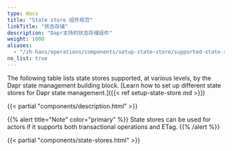 ```yaml
---
type: docs
title: "State store 组件规范"
linkTitle: "状态存储"
description: "Dapr支持的状态存储组件"
weight: 1000
aliases:
  - "/zh-hans/operations/components/setup-state-store/supported-state-stores/"
no_list: true
---
```


The following table lists state stores supported, at various levels, by the Dapr state management building block. [Learn how to set up different state stores for Dapr state management.]({{< ref setup-state-store.md >}})

{{< partial "components/description.html" >}}

{{% alert title="Note" color="primary" %}}
State stores can be used for actors if it supports both transactional operations and ETag.
{{% /alert %}}

{{< partial "components/state-stores.html" >}}
